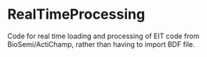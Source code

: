 # RealTimeProcessing
Code for real time loading and processing of EIT code from BioSemi/ActiChamp, rather than having to import BDF file.


